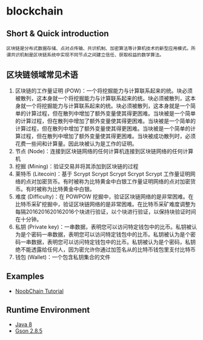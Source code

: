 # blockchain

## Short & Quick introduction
	区块链是分布式数据存储、点对点传输、共识机制、加密算法等计算机技术的新型应用模式。所谓共识机制是区块链系统中实现不同节点之间建立信任、获取权益的数学算法。

## 区块链领域常见术语
1. 区块链的工作量证明 (POW)：一个将挖掘能力与计算联系起来的统。块必须被散列，这本身就一个将挖掘能力与计算联系起来的统。块必须被散列，这本身就一个将挖掘能力与计算联系起来的统。块必须被散列，这本身就是一个简单的计算过程，但在散列中增加了额外变量使其得更困难。当块被是一个简单的计算过程，但在散列中增加了额外变量使其得更困难。当块被是一个简单的计算过程，但在散列中增加了额外变量使其得更困难。当块被是一个简单的计算过程，但在散列中增加了额外变量使其得更困难。当块被成功散列时，必须花费一些间和计算量。因此块被认为是工作的证明。
2. 节点 (Node)：连接到区块链网络的任何计算机连接到区块链网络的任何计算机
3. 挖掘 (Mining)：验证交易并将其添加到区块链的过程
4. 莱特币 (Litecoin)：基于 Scrypt Scrypt Scrypt Scrypt Scrypt 工作量证明网络的点对加密货币。有时被称为比特黄金中白银工作量证明网络的点对加密货币。有时被称为比特黄金中白银。
5. 难度 (Difficulty)：在 POWPOW 挖掘中，验证区块链网络的是非常困难。在比特币采矿挖掘中，验证区块链网络的是非常困难。在比特币采矿难度调整为每隔2016201620162016个块进行验证，以个块进行验证，以保持块验证时间在十分钟。
6. 私钥 (Private key)：一串数据，表明您可以访问特定钱包中的比币。私钥被认为是个密码一串数据，表明您可以访问特定钱包中的比币。私钥被认为是个密码一串数据，表明您可以访问特定钱包中的比币。私钥被认为是个密码，私钥绝不能透露给任何人，因为密允许你通过加签名从的比特币钱包里支付比特币
7. 钱包 (Wallet)：一个包含私钥集合的文件

## Examples
- [NoobChain Tutorial](noobChainTutorial.md)

## Runtime Environment
- [Java 8](http://www.oracle.com/technetwork/java/javase/downloads/jdk8-downloads-2133151.html)
- [Gson 2.8.5](https://github.com/google/gson)